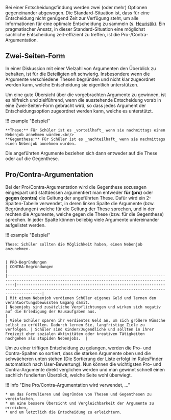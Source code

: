 Bei einer Entscheidungsfindung werden zwei (oder mehr) Optionen gegeneinander abgewogen. Die Standard-Situation ist, dass für eine Entscheidung nicht genügend Zeit zur Verfügung steht, um alle Informationen für eine optimale Entscheidung zu sammeln (s. [Heuristik](https://de.wikipedia.org/wiki/Heuristik)). Ein pragmatischer Ansatz, in dieser Standard-Situation eine möglichst sachliche Entscheidung zeit-effizient zu treffen, ist die Pro-/Contra-Argumentation.   

## Zwei-Seiten-Form

In einer Diskussion mit einer Vielzahl von Argumenten den Überblick zu behalten, ist für die Beteiligten oft schwierig. Insbesondere wenn die Argumente verschiedene Thesen begründen und nicht klar zugeordnet werden kann, welche Entscheidung sie eigentlich unterstützen.

Um eine gute Übersicht über die vorgebrachten Argumente zu gewinnen, ist es hilfreich und zielführend, wenn die ausstehende Entscheidung vorab in eine Zwei-Seiten-Form gebracht wird, so dass jedes Argument der Entscheidungsoption zugeordnet werden kann, welche es unterstützt.

!!! example "Beispiel"

    **These:** Für Schüler ist es _vorteilhaft_ wenn sie nachmittags einen Nebenjob annehmen würden.<br/>
    **Gegenthese:** Für Schüler ist es _nachteilhaft_ wenn sie nachmittags einen Nebenjob annehmen würden.

Die angeführten Argumente beziehen sich dann entweder auf die These oder auf die Gegenthese.  

## Pro/Contra-Argumentation

Bei der Pro/Contra-Argumentation wird die Gegenthese sozusagen eingespart und stattdessen argumentiert man entweder **für (pro)** oder **gegen (contra)** die Geltung der angeführten These. Dafür wird ein 2-Spalten-Tabelle verwendet, in deren linken Spalte die Argumente (bzw. Begründungen) welche für die Geltung der These sprechen, und in der rechten die Argumente, welche gegen die These (bzw. für die Gegenthese) sprechen. In jeder Spalte können beliebig viele Argumente untereinander aufgelistet werden.

!!! example "Beispiel"

    These: Schüler sollten die Möglichkeit haben, einen Nebenjob anzunehmen.


    | PRO-Begründungen                                                                                                                              | CONTRA-Begründungen                                                                                                                                   |
    |-----------------------------------------------------------------------------------------------------------------------------------------------|-------------------------------------------------------------------------------------------------------------------------------------------------------|
    | Mit einem Nebenjob verdienen Schüler eigenes Geld und lernen den verantwortungsbewussten Umgang damit.                                        | Nebenjobs sind zusätzliche Verpflichtungen und wirken sich negativ auf die Erledigung der Hausaufgaben aus.                                           |
    | Viele Schüler sparen ihr verdientes Geld an, um sich größere Wünsche selbst zu erfüllen. Dadurch lernen Sie, langfristige Ziele zu verfolgen. | Schüler sind Kinder/Jugendliche und sollten in ihrer Freizeit eher sozialen Aktivitäten oder kreativen Tätigkeiten nachgehen als stupiden Nebenjobs.  |

Um zu einer triftigen Entscheidung zu gelangen, werden die Pro- und Contra-Spalten so sortiert, dass die starken Argumente oben und die schwächeren unten stehen (Die Sortierung der Liste erfolgt im RulesFinder automatisch nach User-Bewertung). Nun können die wichtigsten Pro- und Contra-Argumente direkt verglichen werden und man gewinnt schnell einen sachlich fundierten Überblick, welche Seite wohl überwiegt.


!!! info "Eine Pro/Contra-Argumentation wird verwendet, ..."

    * um das Formulieren und Begründen von Thesen und Gegenthesen zu vereinfachen,
    * um eine bessere Übersicht und Vergleichbarkeit der Argumente zu erreichen,
    * und um letztlich die Entscheidung zu erleichtern.
